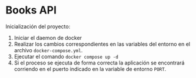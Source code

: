 # Books API

Inicialización del proyecto:

1. Iniciar el daemon de docker
2. Realizar los cambios correspondientes en las variables del entorno en el archivo `docker-compose.yml`.
2. Ejecutar el comando `docker compose up -d`
3. Si el proceso se ejecuta de forma correcta la aplicación se encontrará corriendo en el puerto indicado en la variable de entorno `PORT`.
